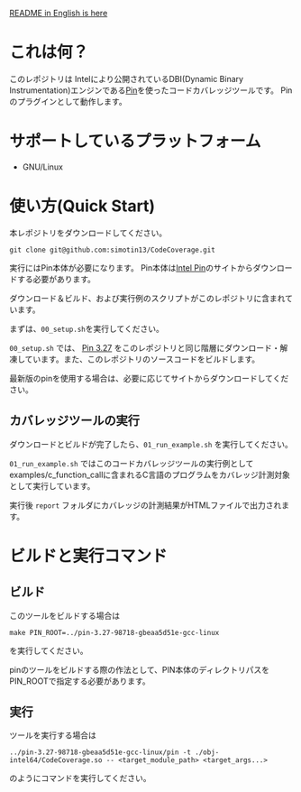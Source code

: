 [README in English is here](https://github.com/simotin13/CodeCoverage/blob/main/README.md)

# これは何？
このレポジトリは Intelにより公開されているDBI(Dynamic Binary Instrumentation)エンジンである[Pin](https://www.intel.com/content/www/us/en/developer/articles/tool/pin-a-dynamic-binary-instrumentation-tool.html)を使ったコードカバレッジツールです。
Pinのプラグインとして動作します。

# サポートしているプラットフォーム
- GNU/Linux

# 使い方(Quick Start)
本レポジトリをダウンロードしてください。
```
git clone git@github.com:simotin13/CodeCoverage.git
```

実行にはPin本体が必要になります。
Pin本体は[Intel Pin](https://www.intel.com/content/www/us/en/developer/articles/tool/pin-a-dynamic-binary-instrumentation-tool.html)のサイトからダウンロードする必要があります。

ダウンロード＆ビルド、および実行例のスクリプトがこのレポジトリに含まれています。

まずは、`00_setup.sh`を実行してください。

`00_setup.sh` では、
[Pin 3.27](https://software.intel.com/sites/landingpage/pintool/downloads/pin-3.27-98718-gbeaa5d51e-gcc-linux.tar.gz)
をこのレポジトリと同じ階層にダウンロード・解凍しています。また、このレポジトリのソースコードをビルドします。

最新版のpinを使用する場合は、必要に応じてサイトからダウンロードしてください。

## カバレッジツールの実行
ダウンロードとビルドが完了したら、`01_run_example.sh` を実行してください。

`01_run_example.sh` ではこのコードカバレッジツールの実行例としてexamples/c_function_callに含まれるC言語のプログラムをカバレッジ計測対象として実行しています。

実行後 `report` フォルダにカバレッジの計測結果がHTMLファイルで出力されます。

# ビルドと実行コマンド
## ビルド
このツールをビルドする場合は
```
make PIN_ROOT=../pin-3.27-98718-gbeaa5d51e-gcc-linux
```
を実行してください。

pinのツールをビルドする際の作法として、PIN本体のディレクトリパスをPIN_ROOTで指定する必要があります。

## 実行
ツールを実行する場合は
```
../pin-3.27-98718-gbeaa5d51e-gcc-linux/pin -t ./obj-intel64/CodeCoverage.so -- <target_module_path> <target_args...>
```
のようにコマンドを実行してください。
